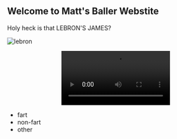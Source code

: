 ## Welcome to Matt's Baller Webstite

Holy heck is that LEBRON'S JAMES?

![lebron](https://cdn.nba.com/manage/2020/12/GettyImages-1196398279-784x441.jpg)

<center>
    <video  style="display:block; width:50%; height:auto;" autoplay controls loop="loop">
        <source src="chop.mp4" type="video/mp4" />
    </video>
</center>

* fart
* non-fart
* other